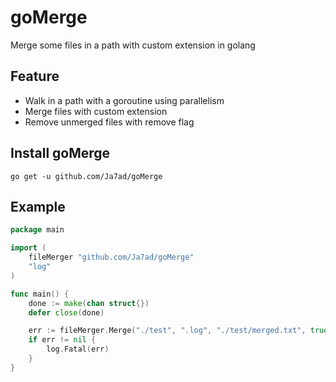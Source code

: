 # goMerge
Merge some files in a path with custom extension in golang

## Feature
- Walk in a path with a goroutine using parallelism
- Merge files with custom extension
- Remove unmerged files with remove flag

## Install goMerge

`go get -u github.com/Ja7ad/goMerge`

## Example

```go
package main

import (
	fileMerger "github.com/Ja7ad/goMerge"
	"log"
)

func main() {
	done := make(chan struct{})
	defer close(done)

	err := fileMerger.Merge("./test", ".log", "./test/merged.txt", true)
	if err != nil {
		log.Fatal(err)
	}
}
```
